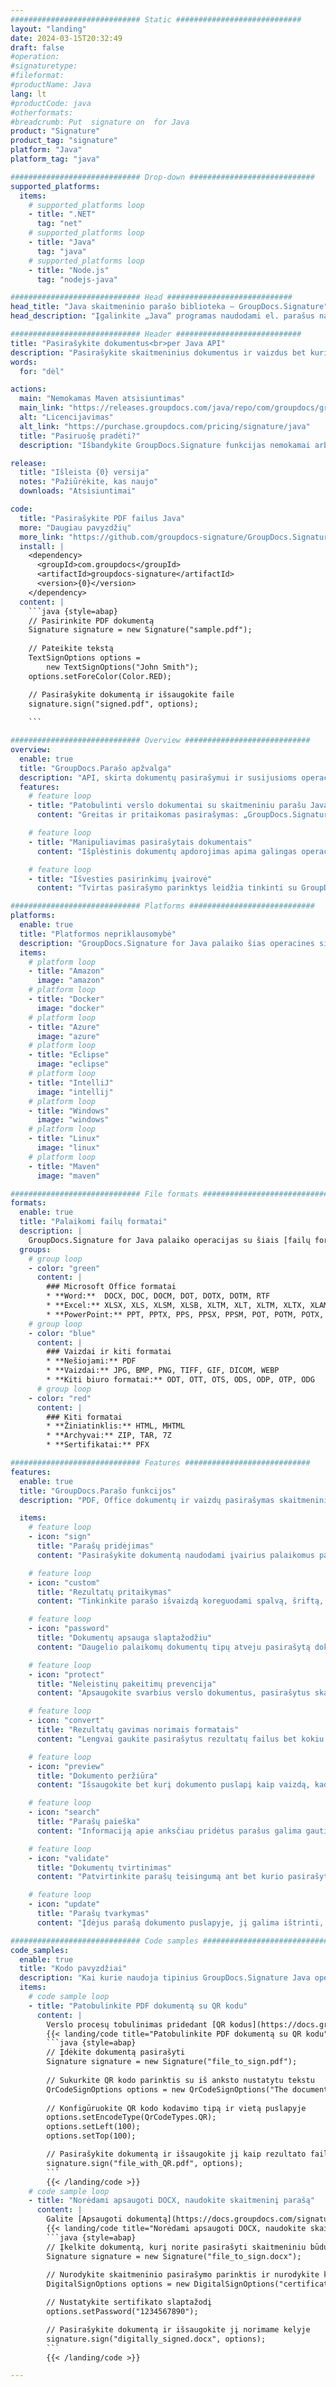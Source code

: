 ```yaml
---
############################# Static ############################
layout: "landing"
date: 2024-03-15T20:32:49
draft: false
#operation: 
#signaturetype: 
#fileformat: 
#productName: Java
lang: lt
#productCode: java
#otherformats: 
#breadcrumb: Put  signature on  for Java
product: "Signature"
product_tag: "signature"
platform: "Java"
platform_tag: "java"

############################# Drop-down ############################
supported_platforms:
  items:
    # supported_platforms loop
    - title: ".NET"
      tag: "net"
    # supported_platforms loop
    - title: "Java"
      tag: "java"
    # supported_platforms loop
    - title: "Node.js"
      tag: "nodejs-java"

############################# Head ############################
head_title: "Java skaitmeninio parašo biblioteka – GroupDocs.Signature"
head_description: "Įgalinkite „Java“ programas naudodami el. parašus naudodami GroupDocs.Signature. Greitai ir be pastangų pasirašykite verslo dokumentus."

############################# Header ############################
title: "Pasirašykite dokumentus<br>per Java API"
description: "Pasirašykite skaitmeninius dokumentus ir vaizdus bet kurioje platformoje naudodami mūsų lanksčias API ir programuotojams ir galutiniams vartotojams skirtus sprendimus."
words:
  for: "dėl"

actions:
  main: "Nemokamas Maven atsisiuntimas"
  main_link: "https://releases.groupdocs.com/java/repo/com/groupdocs/groupdocs-signature/"
  alt: "Licencijavimas"
  alt_link: "https://purchase.groupdocs.com/pricing/signature/java"
  title: "Pasiruošę pradėti?"
  description: "Išbandykite GroupDocs.Signature funkcijas nemokamai arba paprašykite licencijos"

release:
  title: "Išleista {0} versija"
  notes: "Pažiūrėkite, kas naujo"
  downloads: "Atsisiuntimai"

code:
  title: "Pasirašykite PDF failus Java"
  more: "Daugiau pavyzdžių"
  more_link: "https://github.com/groupdocs-signature/GroupDocs.Signature-for-Java"
  install: |
    <dependency>
      <groupId>com.groupdocs</groupId>
      <artifactId>groupdocs-signature</artifactId>
      <version>{0}</version>
    </dependency>
  content: |
    ```java {style=abap}  
    // Pasirinkite PDF dokumentą
    Signature signature = new Signature("sample.pdf");
    
    // Pateikite tekstą
    TextSignOptions options = 
        new TextSignOptions("John Smith");
    options.setForeColor(Color.RED);

    // Pasirašykite dokumentą ir išsaugokite faile
    signature.sign("signed.pdf", options);
    
    ```

############################# Overview ############################
overview:
  enable: true
  title: "GroupDocs.Parašo apžvalga"
  description: "API, skirta dokumentų pasirašymui ir susijusioms operacijoms atlikti Java programose"
  features:
    # feature loop
    - title: "Patobulinti verslo dokumentai su skaitmeniniu parašu Java"
      content: "Greitas ir pritaikomas pasirašymas: „GroupDocs.Signature“, skirta „Java“, siūlo daugybę skaitmeninio parašo parinkčių PDF rinkmenoms, vaizdams ir „Office“ dokumentams. Galite naudoti tekstą, brūkšninius kodus, QR kodus, skaitmeninius sertifikatus, paveikslėlius arba paslėptus metaduomenis. Dokumentų tvarkymas yra greitas ir efektyvus."

    # feature loop
    - title: "Manipuliavimas pasirašytais dokumentais"
      content: "Išplėstinis dokumentų apdorojimas apima galingas operacijas su pasirašytais dokumentais naudojant GroupDocs.Signature for Java. Galite ieškoti ir patvirtinti parašus, kurie buvo pridėti prie verslo dokumentų, naudodami įvairius naudingus kriterijus. Be to, galite pasiekti išsamią informaciją apie dokumentą arba peržiūrėti jo puslapių vaizdus."

    # feature loop
    - title: "Išvesties pasirinkimų įvairovė"
      content: "Tvirtas pasirašymo parinktys leidžia tinkinti su GroupDocs.Signature for Java pasirašytų dokumentų išvestį. Galite tiksliai išdėstyti bet kurį parašą bet kuriame dokumento puslapyje ir įvairiais būdais konfigūruoti jo išvaizdą. „Java“ API palaiko pasirašytų verslo dokumentų išsaugojimą įvairiais palaikomais formatais ir suteikia galimybes apsaugoti juos slaptažodžiais."

############################# Platforms ############################
platforms:
  enable: true
  title: "Platformos nepriklausomybė"
  description: "GroupDocs.Signature for Java palaiko šias operacines sistemas, sistemas ir paketų tvarkykles"
  items:
    # platform loop
    - title: "Amazon"
      image: "amazon"
    # platform loop
    - title: "Docker"
      image: "docker"
    # platform loop
    - title: "Azure"
      image: "azure"
    # platform loop
    - title: "Eclipse"
      image: "eclipse"
    # platform loop
    - title: "IntelliJ"
      image: "intellij"
    # platform loop
    - title: "Windows"
      image: "windows"
    # platform loop
    - title: "Linux"
      image: "linux"
    # platform loop
    - title: "Maven"
      image: "maven"

############################# File formats ############################
formats:
  enable: true
  title: "Palaikomi failų formatai"
  description: |
    GroupDocs.Signature for Java palaiko operacijas su šiais [failų formatais](https://docs.groupdocs.com/signature/java/supported-document-formats/).
  groups:
    # group loop
    - color: "green"
      content: |
        ### Microsoft Office formatai
        * **Word:**  DOCX, DOC, DOCM, DOT, DOTX, DOTM, RTF
        * **Excel:** XLSX, XLS, XLSM, XLSB, XLTM, XLT, XLTM, XLTX, XLAM, SXC, SpreadsheetML
        * **PowerPoint:** PPT, PPTX, PPS, PPSX, PPSM, POT, POTM, POTX, PPTM
    # group loop
    - color: "blue"
      content: |
        ### Vaizdai ir kiti formatai
        * **Nešiojami:** PDF
        * **Vaizdai:** JPG, BMP, PNG, TIFF, GIF, DICOM, WEBP
        * **Kiti biuro formatai:** ODT, OTT, OTS, ODS, ODP, OTP, ODG
      # group loop
    - color: "red"
      content: |
        ### Kiti formatai
        * **Žiniatinklis:** HTML, MHTML
        * **Archyvai:** ZIP, TAR, 7Z
        * **Sertifikatai:** PFX

############################# Features ############################
features:
  enable: true
  title: "GroupDocs.Parašo funkcijos"
  description: "PDF, Office dokumentų ir vaizdų pasirašymas skaitmeniniais parašais"

  items:
    # feature loop
    - icon: "sign"
      title: "Parašų pridėjimas"
      content: "Pasirašykite dokumentą naudodami įvairius palaikomus parašo tipus, tiksliai padėdami skaitmeninį parašą bet kurioje bet kurio puslapio vietoje."

    # feature loop
    - icon: "custom"
      title: "Rezultatų pritaikymas"
      content: "Tinkinkite parašo išvaizdą koreguodami spalvą, šriftą, kraštinę, pasukimą ir kitas funkcijas, kad pasiektumėte norimą rezultatą."

    # feature loop
    - icon: "password"
      title: "Dokumentų apsauga slaptažodžiu"
      content: "Daugelio palaikomų dokumentų tipų atveju pasirašytą dokumentą galite apsaugoti slaptažodžiu."

    # feature loop
    - icon: "protect"
      title: "Neleistinų pakeitimų prevencija"
      content: "Apsaugokite svarbius verslo dokumentus, pasirašytus skaitmeniniu sertifikatu, nuo neteisėtų pakeitimų."

    # feature loop
    - icon: "convert"
      title: "Rezultatų gavimas norimais formatais"
      content: "Lengvai gaukite pasirašytus rezultatų failus bet kokiu palaikomu formatu. Taip pat galite lengvai konvertuoti MS Word dokumentus į PDF."

    # feature loop
    - icon: "preview"
      title: "Dokumento peržiūra"
      content: "Išsaugokite bet kurį dokumento puslapį kaip vaizdą, kad galėtumėte jį apdoroti ateityje."

    # feature loop
    - icon: "search"
      title: "Parašų paieška"
      content: "Informaciją apie anksčiau pridėtus parašus galima gauti konkrečiuose dokumentuose."

    # feature loop
    - icon: "validate"
      title: "Dokumentų tvirtinimas"
      content: "Patvirtinkite parašų teisingumą ant bet kurio pasirašyto dokumento."

    # feature loop
    - icon: "update"
      title: "Parašų tvarkymas"
      content: "Įdėjus parašą dokumento puslapyje, jį galima ištrinti, perkelti arba atnaujinti, jei reikia."

############################# Code samples ############################
code_samples:
  enable: true
  title: "Kodo pavyzdžiai"
  description: "Kai kurie naudoja tipinius GroupDocs.Signature Java operacijoms atvejus"
  items:
    # code sample loop
    - title: "Patobulinkite PDF dokumentą su QR kodu"
      content: |
        Verslo procesų tobulinimas pridedant [QR kodus](https://docs.groupdocs.com/signature/java/esign-document-with-qr-code-signature/) prie konkrečių PDF dokumentų puslapių gali būti naudingas. Yra pavyzdys, kaip pridėti QR kodą naudojant GroupDocs.Signature for Java.
        {{< landing/code title="Patobulinkite PDF dokumentą su QR kodu">}}
        ```java {style=abap}
        // Įdėkite dokumentą pasirašyti
        Signature signature = new Signature("file_to_sign.pdf");
        
        // Sukurkite QR kodo parinktis su iš anksto nustatytu tekstu
        QrCodeSignOptions options = new QrCodeSignOptions("The document is approved by John Smith");
        
        // Konfigūruokite QR kodo kodavimo tipą ir vietą puslapyje
        options.setEncodeType(QrCodeTypes.QR);
        options.setLeft(100);
        options.setTop(100);

        // Pasirašykite dokumentą ir išsaugokite jį kaip rezultato failą
        signature.sign("file_with_QR.pdf", options);
        ```
        {{< /landing/code >}}
    # code sample loop
    - title: "Norėdami apsaugoti DOCX, naudokite skaitmeninį parašą"
      content: |
        Galite [Apsaugoti dokumentą](https://docs.groupdocs.com/signature/java/esign-document-with-digital-signature/) naudodami asmeninius arba įmonės parašus, saugomus kaip skaitmeninius sertifikatus. Sertifikatu apsaugoti dokumentai negali būti keičiami nepažeidžiant parašo.
        {{< landing/code title="Norėdami apsaugoti DOCX, naudokite skaitmeninį parašą">}}
        ```java {style=abap}   
        // Įkelkite dokumentą, kurį norite pasirašyti skaitmeniniu būdu
        Signature signature = new Signature("file_to_sign.docx");
        
        // Nurodykite skaitmeninio pasirašymo parinktis ir nurodykite kelią į sertifikato failą
        DigitalSignOptions options = new DigitalSignOptions("certificate.pfx");

        // Nustatykite sertifikato slaptažodį
        options.setPassword("1234567890");

        // Pasirašykite dokumentą ir išsaugokite jį norimame kelyje
        signature.sign("digitally_signed.docx", options);
        ```
        {{< /landing/code >}}

---
```

